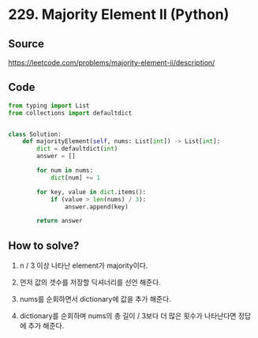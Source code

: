 # 229. Majority Element II (Python)

## Source

https://leetcode.com/problems/majority-element-ii/description/

## Code

```python
from typing import List
from collections import defaultdict


class Solution:
    def majorityElement(self, nums: List[int]) -> List[int]:
        dict = defaultdict(int)
        answer = []

        for num in nums:
            dict[num] += 1

        for key, value in dict.items():
            if (value > len(nums) / 3):
                answer.append(key)

        return answer
```

## How to solve?

1. n / 3 이상 나타난 element가 majority이다.

2. 먼저 값의 갯수를 저장할 딕셔너리를 선언 해준다.

3. nums를 순회하면서 dictionary에 값을 추가 해준다.

4. dictionary를 순회하며 nums의 총 길이 / 3보다 더 많은 횟수가 나타난다면 정답에 추가 해준다.
